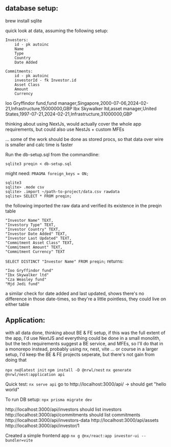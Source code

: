 

## database setup:
brew install sqlite

quick look at data, assuming the following setup:

```
Investors:
    id - pk autoinc
    Name
    Type
    Country
    Date Added

Commitments:
    id - pk autoinc
    investorId - fk Investor.id
    Asset Class
    Amount
    Currency
```

Ioo Gryffindor fund,fund manager,Singapore,2000-07-06,2024-02-21,Infrastructure,15000000,GBP
Ibx Skywalker ltd,asset manager,United States,1997-07-21,2024-02-21,Infrastructure,31000000,GBP

thinking about using NextJs, would actually cover the whole app requirements, but could also use NestJs + custom MFEs

... some of the work should be done as stored procs, so that data over wire is smaller and calc time is faster

Run the db-setup.sql from the commandline:

`sqlite3 preqin < db-setup.sql`

might need: `PRAGMA foreign_keys = ON;`

```
sqlite3
sqlite> .mode csv
sqlite> .import ~/path-to-project/data.csv rawdata
sqlite> SELECT * FROM preqin;
```

the following imported the raw data and verified its existence in the preqin table

```
"Investor Name" TEXT, 
"Investory Type" TEXT, 
"Investor Country" TEXT, 
"Investor Date Added" TEXT,
"Investor Last Updated" TEXT, 
"Commitment Asset Class" TEXT, 
"Commitment Amount" TEXT, 
"Commitment Currency" TEXT
```

`SELECT DISTINCT "Investor Name" FROM preqin;`
returns:
```
"Ioo Gryffindor fund"
"Ibx Skywalker ltd"
"Cza Weasley fund"
"Mjd Jedi fund"
```

a similar check for date added and last updated, shows there's no difference in those date-times, so they're a little pointless, they could live on either table

## Application:
with all data done, thinking about BE & FE setup, if this was the full extent of the app, I'd use NextJS and everything could be done in a small monolith, but the tech requirements suggest a BE service, and MFEs, so I'll do that in a monorepo instead, probably using nx, nest, vite ... or course in a larger setup, I'd keep the BE & FE projects seperate, but there's not gain from doing that

`npx nx@latest init`
`npm install -D @nrwl/nest`
`nx generate @nrwl/nest:application api`

Quick test:
`nx serve api`
go to http://localhost:3000/api/ -> should get "hello world"

To run DB setup:
`npx prisma migrate dev`

http://localhost:3000/api/investors should list investors
http://localhost:3000/api/commitments should list commitments
http://localhost:3000/api/investors-data
http://localhost:3000/api/assets
http://localhost:3000/api/investor/1

Created a simple frontend app
`nx g @nx/react:app investor-ui --bundler=vite`